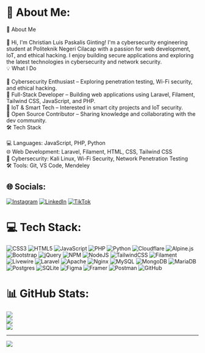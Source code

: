 # 💫 About Me:
🚀 About Me<br><br>👋 Hi, I'm Christian Luis Paskalis Ginting! I'm a cybersecurity engineering student at Politeknik Negeri Cilacap with a passion for web development, IoT, and ethical hacking. I enjoy building secure applications and exploring the latest technologies in cybersecurity and network security.<br>💡 What I Do<br><br>🔹 Cybersecurity Enthusiast – Exploring penetration testing, Wi-Fi security, and ethical hacking.<br>🔹 Full-Stack Developer – Building web applications using Laravel, Filament, Tailwind CSS, JavaScript, and PHP.<br>🔹 IoT & Smart Tech – Interested in smart city projects and IoT security.<br>🔹 Open Source Contributor – Sharing knowledge and collaborating with the dev community.<br>🛠️ Tech Stack<br><br>💻 Languages: JavaScript, PHP, Python<br>🌐 Web Development: Laravel, Filament, HTML, CSS, Tailwind CSS<br>🔐 Cybersecurity: Kali Linux, Wi-Fi Security, Network Penetration Testing<br>🛠 Tools: Git, VS Code, Mendeley


## 🌐 Socials:
[![Instagram](https://img.shields.io/badge/Instagram-%23E4405F.svg?logo=Instagram&logoColor=white)](https://instagram.com/christianlluis) [![LinkedIn](https://img.shields.io/badge/LinkedIn-%230077B5.svg?logo=linkedin&logoColor=white)](https://linkedin.com/in/christian-luis) [![TikTok](https://img.shields.io/badge/TikTok-%23000000.svg?logo=TikTok&logoColor=white)](https://tiktok.com/@christianluis07) 

# 💻 Tech Stack:
![CSS3](https://img.shields.io/badge/css3-%231572B6.svg?style=for-the-badge&logo=css3&logoColor=white) ![HTML5](https://img.shields.io/badge/html5-%23E34F26.svg?style=for-the-badge&logo=html5&logoColor=white) ![JavaScript](https://img.shields.io/badge/javascript-%23323330.svg?style=for-the-badge&logo=javascript&logoColor=%23F7DF1E) ![PHP](https://img.shields.io/badge/php-%23777BB4.svg?style=for-the-badge&logo=php&logoColor=white) ![Python](https://img.shields.io/badge/python-3670A0?style=for-the-badge&logo=python&logoColor=ffdd54) ![Cloudflare](https://img.shields.io/badge/Cloudflare-F38020?style=for-the-badge&logo=Cloudflare&logoColor=white) ![Alpine.js](https://img.shields.io/badge/alpinejs-white.svg?style=for-the-badge&logo=alpinedotjs&logoColor=%238BC0D0) ![Bootstrap](https://img.shields.io/badge/bootstrap-%238511FA.svg?style=for-the-badge&logo=bootstrap&logoColor=white) ![jQuery](https://img.shields.io/badge/jquery-%230769AD.svg?style=for-the-badge&logo=jquery&logoColor=white) ![NPM](https://img.shields.io/badge/NPM-%23CB3837.svg?style=for-the-badge&logo=npm&logoColor=white) ![NodeJS](https://img.shields.io/badge/node.js-6DA55F?style=for-the-badge&logo=node.js&logoColor=white) ![TailwindCSS](https://img.shields.io/badge/tailwindcss-%2338B2AC.svg?style=for-the-badge&logo=tailwind-css&logoColor=white) ![Filament](https://img.shields.io/badge/Filament-FFAA00?style=for-the-badge&logoColor=%23000000) ![Livewire](https://img.shields.io/badge/livewire-%234e56a6.svg?style=for-the-badge&logo=livewire&logoColor=white) ![Laravel](https://img.shields.io/badge/laravel-%23FF2D20.svg?style=for-the-badge&logo=laravel&logoColor=white) ![Apache](https://img.shields.io/badge/apache-%23D42029.svg?style=for-the-badge&logo=apache&logoColor=white) ![Nginx](https://img.shields.io/badge/nginx-%23009639.svg?style=for-the-badge&logo=nginx&logoColor=white) ![MySQL](https://img.shields.io/badge/mysql-4479A1.svg?style=for-the-badge&logo=mysql&logoColor=white) ![MongoDB](https://img.shields.io/badge/MongoDB-%234ea94b.svg?style=for-the-badge&logo=mongodb&logoColor=white) ![MariaDB](https://img.shields.io/badge/MariaDB-003545?style=for-the-badge&logo=mariadb&logoColor=white) ![Postgres](https://img.shields.io/badge/postgres-%23316192.svg?style=for-the-badge&logo=postgresql&logoColor=white) ![SQLite](https://img.shields.io/badge/sqlite-%2307405e.svg?style=for-the-badge&logo=sqlite&logoColor=white) ![Figma](https://img.shields.io/badge/figma-%23F24E1E.svg?style=for-the-badge&logo=figma&logoColor=white) ![Framer](https://img.shields.io/badge/Framer-black?style=for-the-badge&logo=framer&logoColor=blue) ![Postman](https://img.shields.io/badge/Postman-FF6C37?style=for-the-badge&logo=postman&logoColor=white) ![GitHub](https://img.shields.io/badge/github-%23121011.svg?style=for-the-badge&logo=github&logoColor=white)
# 📊 GitHub Stats:
![](https://github-readme-stats.vercel.app/api?username=ChristLuis07&theme=dark&hide_border=true&include_all_commits=true&count_private=false)<br/>
![](https://github-readme-streak-stats.herokuapp.com/?user=ChristLuis07&theme=dark&hide_border=true)<br/>
![](https://github-readme-stats.vercel.app/api/top-langs/?username=ChristLuis07&theme=dark&hide_border=true&include_all_commits=true&count_private=false&layout=compact)

---
[![](https://visitcount.itsvg.in/api?id=ChristLuis07&icon=0&color=0)](https://visitcount.itsvg.in)

<!-- Proudly created with GPRM ( https://gprm.itsvg.in ) -->
